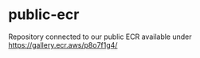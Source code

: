 # public-ecr
Repository connected to our public ECR available under https://gallery.ecr.aws/p8o7f1g4/
